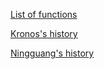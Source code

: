 [List of functions](Functions)

[Kronos's history](Kronos-history)

[Ningguang's history](Ningguang-history)
